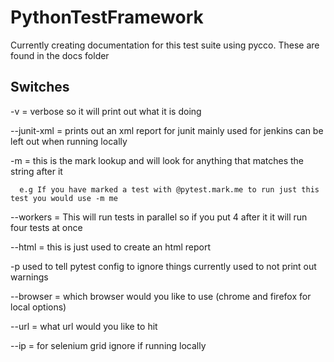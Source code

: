 # PythonTestFramework

Currently creating documentation for this test suite using pycco. These are found in the docs folder


## Switches

-v = verbose so it will print out what it is doing

--junit-xml = prints out an xml report for junit mainly used for jenkins can be left out when running locally

-m = this is the mark lookup and will look for anything that matches the string after it

      e.g If you have marked a test with @pytest.mark.me to run just this test you would use -m me

--workers = This will run tests in parallel so if you put 4 after it it will run four tests at once

--html = this is just used to create an html report

-p used to tell pytest config to ignore things currently used to not print out warnings

--browser = which browser would you like to use (chrome and firefox for local options)

--url = what url would you like to hit

--ip = for selenium grid ignore if running locally
